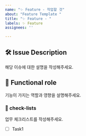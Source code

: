 ```yaml
---
name: "✨ Feature - 작업할 것"
about: "Feature Template "
title: "✨ Feature - "
labels: ✨ Feature
assignees: ''

---
```


## 🛠️ Issue Description
[//]: # (이슈 설명)
해당 이슈에 대한 설명을 작성해주세요.

## 💭 Functional role
[//]: # (해당 기능 역할)
기능이 가지는 역할과 영향을 설명해주세요.

### 📝 check-lists
[//]: # (체크리스트 설정)
업무 체크리스트를 작성해주세요.
- [ ] Task1
